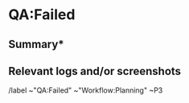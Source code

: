 # QA:Failed


## Summary*


## Relevant logs and/or screenshots

  
/label ~"QA:Failed" ~"Workflow:Planning" ~P3 




